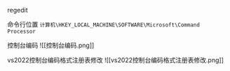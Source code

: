 regedit

命令行位置
`计算机\HKEY_LOCAL_MACHINE\SOFTWARE\Microsoft\Command Processor`

控制台编码
![[控制台编码.png]]


vs2022控制台编码格式注册表修改
![[vs2022控制台编码格式注册表修改.png]]

